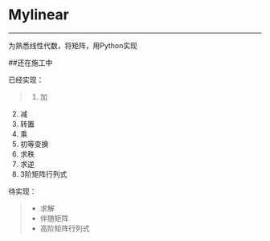 # Mylinear
----

为熟悉线性代数，将矩阵，用Python实现

##还在施工中


已经实现：

> 1. 加
2. 减
3. 转置
4. 乘
5. 初等变换
6. 求秩
7. 求逆
8. 3阶矩阵行列式



待实现：

> * 求解
> * 伴随矩阵
> * 高阶矩阵行列式


